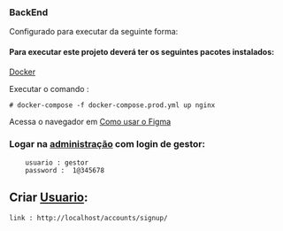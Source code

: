  
### BackEnd
 
Configurado para executar da seguinte forma:
 
#### Para executar este projeto deverá ter os seguintes pacotes instalados:
[Docker](https://docs.docker.com/install/)
 
 
Executar o comando :
```  
# docker-compose -f docker-compose.prod.yml up nginx

``` 

Acessa o navegador em [Como usar o Figma](https://localhost)

### Logar na [administração](https://localhost/admin) com login de gestor:
```
    usuario : gestor
    password :  1@345678
```

## Criar [Usuario](http://localhost/accounts/signup/):
    link : http://localhost/accounts/signup/
